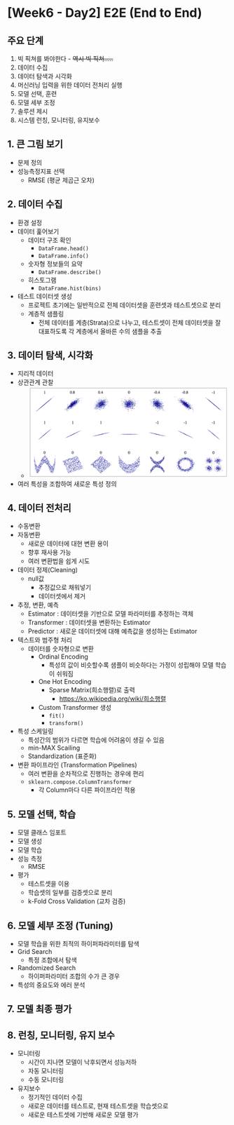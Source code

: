 # [Week6 - Day2] E2E (End to End)

## 주요 단계
  1. 빅 픽쳐를 봐야한다
    - <del>역시 빅 픽쳐.....</del>
  2. 데이터 수집
  3. 데이터 탐색과 시각화
  4. 머신러닝 입력을 위한 데이터 전처리 실행
  5. 모델 선택, 훈련
  6. 모델 세부 조정
  7. 솔루션 제시
  8. 시스템 런칭, 모니터링, 유지보수

## 1. 큰 그림 보기
  - 문제 정의
  - 성능측정지표 선택
    - RMSE (평균 제곱근 오차)

## 2. 데이터 수집
  - 환경 설정
  - 데이터 훑어보기
    - 데이터 구조 확인
        - `DataFrame.head()`
        - `DataFrame.info()`
    - 숫자형 정보들의 요약
      - `DataFrame.describe()`
    - 히스토그램
      - `DataFrame.hist(bins)`
  - 테스트 데이터셋 생성
    - 프로젝트 초기에는 일반적으로 전체 데이터셋을 훈련셋과 테스트셋으로 분리
    - 계층적 샘플링
      - 전체 데이터를 계층(Strata)으로 나누고, 테스트셋이 전체 데이터셋을 잘 대표하도록 각 계층에서 올바른 수의 샘플을 추출

## 3. 데이터 탐색, 시각화
  - 지리적 데이터
  - 상관관계 관찰
    - ![image](image/1.png)
  - 여러 특성을 조합하여 새로운 특성 정의

## 4. 데이터 전처리
  - 수동변환
  - 자동변환
    - 새로운 데이터에 대현 변환 용이
    - 향후 재사용 가능
    - 여러 변환법을 쉽게 시도
  - 데이터 정제(Cleaning)
    - null값
      - 추정값으로 채워넣기
      - 데이터셋에서 제거
  - 추정, 변환, 예측
    - Estimator : 데이터셋을 기반으로 모델 파라미터를 추정하는 객체
    - Transformer : 데이터셋을 변환하는 Estimator
    - Predictor : 새로운 데이터셋에 대해 예측값을 생성하는 Estimator
  - 텍스트와 범주형 처리
    - 데이터를 숫자형으로 변환
      - Ordinal Encoding
        - 특성의 값이 비슷할수록 샘플이 비슷하다는 가정이 성립해야 모델 학습이 쉬워짐
      - One Hot Encoding
        - Sparse Matrix(희소행렬)로 출력
          - https://ko.wikipedia.org/wiki/희소행렬
      - Custom Transformer 생성
        - `fit()`
        - `transform()`
  - 특성 스케일링
    - 특성간의 범위가 다르면 학습에 어려움이 생길 수 있음
    - min-MAX Scailing
    - Standardization (표준화)
  - 변환 파이프라인 (Transformation Pipelines)
    - 여러 변환을 순차적으로 진행하는 경우에 편리
    - `sklearn.compose.ColumnTransformer`
      - 각 Column마다 다른 파이프라인 적용

## 5. 모델 선택, 학습
  - 모델 클래스 임포트
  - 모델 생성
  - 모델 학습
  - 성능 측정
    - RMSE 
  - 평가
    - 테스트셋을 이용
    - 학습셋의 일부를 검증셋으로 분리
    - k-Fold Cross Validation (교차 검증)

## 6. 모델 세부 조정 (Tuning)
  - 모델 학습을 위한 최적의 하이퍼파라미터를 탐색
  - Grid Search
    - 특정 조합에서 탐색
  - Randomized Search
    - 하이퍼파라미터 조합의 수가 큰 경우
  - 특성의 중요도와 에러 분석

## 7. 모델 최종 평가

## 8. 런칭, 모니터링, 유지 보수
  - 모니터링
    - 시간이 지나면 모델이 낙후되면서 성능저하
    - 자동 모니터링
    - 수동 모니터링
  - 유지보수
    - 정기적인 데이터 수집
    - 새로운 데이터를 테스트로, 현재 테스트셋을 학습셋으로
    - 새로운 테스트셋에 기반해 새로운 모델 평가

